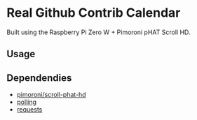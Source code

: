 # Real Github Contrib Calendar

Built using the Raspberry Pi Zero W + Pimoroni pHAT Scroll HD.

## Usage

## Dependendies

* [pimoroni/scroll-phat-hd](https://github.com/pimoroni/scroll-phat-hd)
* [polling](https://github.com/justiniso/polling)
* [requests](https://github.com/requests/requests)